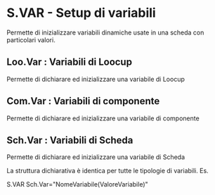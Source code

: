 # S.VAR - Setup di variabili

Permette di inizializzare variabili dinamiche usate in una scheda con particolari valori.

## Loo.Var :  Variabili di Loocup

Permette di dichiarare ed inizializzare una variabile di Loocup

## Com.Var :  Variabili di componente

Permette di dichiarare ed inizializzare una variabile di componente

## Sch.Var :  Variabili di Scheda

Permette di dichiarare ed inizializzare una variabile di Scheda

La struttura dichiarativa è identica per tutte le tipologie di variabili. Es.

S.VAR Sch.Var="NomeVariabile(ValoreVariabile)"



